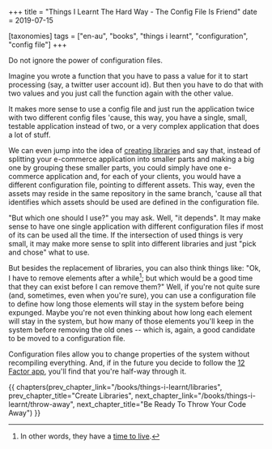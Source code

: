 +++
title = "Things I Learnt The Hard Way - The Config File Is Friend"
date = 2019-07-15

[taxonomies]
tags = ["en-au", "books", "things i learnt", "configuration", "config file"]
+++

Do not ignore the power of configuration files.

<!-- more -->

Imagine you wrote a function that you have to pass a value for it to start
processing (say, a twitter user account id). But then you have to do that with
two values and you just call the function again with the other value.

It makes more sense to use a config file and just run the application twice
with two different config files 'cause, this way, you have a single, small,
testable application instead of two, or a very complex application that does a
lot of stuff.

We can even jump into the idea of [creating
libraries](/books/things-i-learnt/libraries) and say that, instead of
splitting your e-commerce application into smaller parts and making a big one
by grouping these smaller parts, you could simply have one e-commerce
application and, for each of your clients, you would have a different
configuration file, pointing to different assets. This way, even the assets
may reside in the same repository in the same branch, 'cause all that
identifies which assets should be used are defined in the configuration file.

"But which one should I use?" you may ask. Well, "it depends". It may make
sense to have one single application with different configuration files if
most of its can be used all the time. If the intersection of used things is
very small, it may make more sense to split into different libraries and just
"pick and chose" what to use.

But besides the replacement of libraries, you can also think things like: "Ok,
I have to remove elements after a while[^1]; but which would be a good time
that they can exist before I can remove them?" Well, if you're not quite sure
(and, sometimes, even when you're sure), you can use a configuration file to
define how long those elements will stay in the system before being expunged.
Maybe you're not even thinking about how long each element will stay in the
system, but how many of those elements you'll keep in the system before
removing the old ones -- which is, again, a good candidate to be moved to a
configuration file.

Configuration files allow you to change properties of the system without
recompiling everything. And, if in the future you decide to follow the [12
Factor app](https://en.wikipedia.org/wiki/Twelve-Factor_App_methodology),
you'll find that you're half-way through it.

[^1]: In other words, they have a [time to
  live](https://en.wikipedia.org/wiki/Time_to_live).

{{ chapters(prev_chapter_link="/books/things-i-learnt/libraries", prev_chapter_title="Create Libraries", next_chapter_link="/books/things-i-learnt/throw-away", next_chapter_title="Be Ready To Throw Your Code Away") }}
